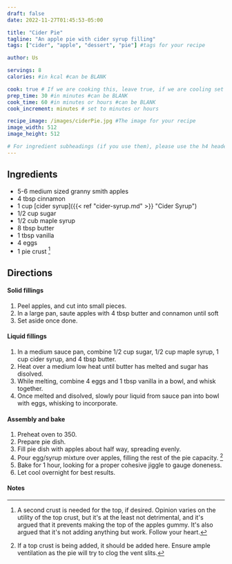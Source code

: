 ```yaml
---
draft: false
date: 2022-11-27T01:45:53-05:00

title: "Cider Pie"
tagline: "An apple pie with cider syrup filling"
tags: ["cider", "apple", "dessert", "pie"] #tags for your recipe

author: Us

servings: 8
calories: #in kcal #can be BLANK

cook: true # If we are cooking this, leave true, if we are cooling set to false
prep_time: 30 #in minutes #can be BLANK
cook_time: 60 #in minutes or hours #can be BLANK
cook_increment: minutes # set to minutes or hours

recipe_image: /images/ciderPie.jpg #The image for your recipe
image_width: 512
image_height: 512

# For ingredient subheadings (if you use them), please use the h4 header.  For print view I have those elements targeted
---
```



## Ingredients

- 5-6 medium sized granny smith apples
- 4 tbsp cinnamon
- 1 cup [cider syrup]({{< ref "cider-syrup.md" >}} "Cider Syrup")
- 1/2 cup sugar
- 1/2 cub maple syrup
- 8 tbsp butter
- 1 tbsp vanilla
- 4 eggs
- 1 pie crust [^1]

## Directions

#### Solid fillings
1. Peel apples, and cut into small pieces.
2. In a large pan, saute apples with 4 tbsp butter and  connamon until soft
3. Set aside once done.

#### Liquid fillings
1. In a medium sauce pan, combine 1/2 cup sugar, 1/2 cup maple syrup, 1 cup cider syrup, and 4 tbsp butter.
2. Heat over a medium low heat until butter has melted and sugar has disolved.
3. While melting, combine 4 eggs and 1 tbsp vanilla in a bowl, and whisk together.
4. Once melted and disolved, slowly pour liquid from sauce pan into bowl with eggs, whisking to incorporate.

#### Assembly and bake
1. Preheat  oven to 350.
2. Prepare pie dish.
3. Fill pie dish with apples about half way, spreading evenly.
4. Pour egg/syrup mixture over apples, filling the rest of the pie capacity. [^2]
5. Bake for 1 hour, looking for a proper cohesive jiggle to gauge doneness.
6. Let cool overnight for best results.

#### Notes

[^1]: A second crust is needed for the top, if desired.  Opinion varies on the utility of the top crust, but it's at the least not detrimental, and it's argued that it prevents making the top of the apples gummy.  It's also argued that it's not adding anything but work.  Follow your heart.
[^2]: If a top crust is being added, it should be added here.  Ensure ample ventilation as the pie will try to clog the vent slits.
